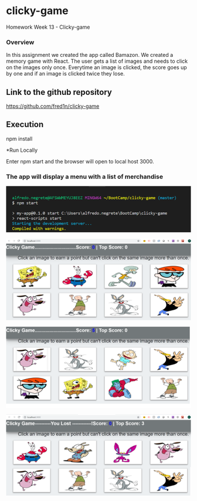 # clicky-game 

Homework Week 13 - Clicky-game 

### Overview

In this assignment we created the app called Bamazon. We created a memory game with React.  The user gets a list of images and needs to click on the images only once. Everytime an image is clicked, the score goes up by one and if an image is clicked twice they lose.

## Link to the github repository
https://github.com/fred1n/clicky-game

## Execution

npm install 

*Run Locally

Enter npm start and the browser will open to local host 3000.

 ### The app will display a menu with a list of merchandise

![Start Image](/images/start.png)

![Home Image](/images/main.png)

![Score Image](/images/score.png)

![Loss Image](/images/loss.png)

